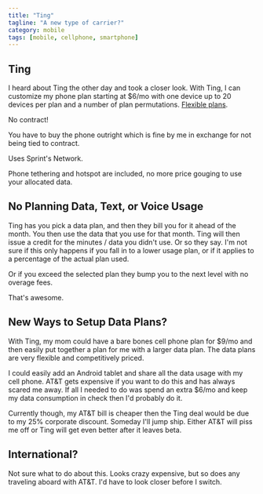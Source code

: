```yaml
---
title: "Ting"
tagline: "A new type of carrier?"
category: mobile
tags: [mobile, cellphone, smartphone]
---
```


Ting
----

I heard about Ting the other day and took a closer look.  With Ting, I can customize my phone plan starting at $6/mo with one device up to 20 devices per plan and a number of plan permutations.  [Flexible plans](https://ting.com/plans).

No contract!

You have to buy the phone outright which is fine by me in exchange for not being tied to contract.

Uses Sprint's Network.

Phone tethering and hotspot are included, no more price gouging to use your allocated data.


No Planning Data, Text, or Voice Usage
--------------------------------------

Ting has you pick a data plan, and then they bill you for it ahead of the month.  You then use the data that you use for that month.  Ting will then issue a credit for the minutes / data you didn't use.  Or so they say.  I'm not sure if this only happens if you fall in to a lower usage plan, or if it applies to a percentage of the actual plan used.

Or if you exceed the selected plan they bump you to the next level with no overage fees.

That's awesome.


New Ways to Setup Data Plans?
-----------------------------

With Ting, my mom could have a bare bones cell phone plan for $9/mo and then easily put together a plan for me with a larger data plan.  The data plans are very flexible and competitively priced.

I could easily add an Android tablet and share all the data usage with my cell phone.  AT&T gets expensive if you want to do this and has always scared me away.  If all I needed to do was spend an extra $6/mo and keep my data consumption in check then I'd probably do it.

Currently though, my AT&T bill is cheaper then the Ting deal would be due to my 25% corporate discount.  Someday I'll jump ship.  Either AT&T will piss me off or Ting will get even better after it leaves beta.


International?
--------------

Not sure what to do about this.  Looks crazy expensive, but so does any traveling aboard with AT&T.  I'd have to look closer before I switch.
